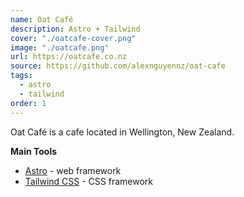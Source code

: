 ```yaml
---
name: Oat Café
description: Astro + Tailwind
cover: "./oatcafe-cover.png"
image: "./oatcafe.png"
url: https://oatcafe.co.nz
source: https://github.com/alexnguyennz/oat-cafe
tags:
  - astro
  - tailwind
order: 1
---
```


Oat Café is a cafe located in Wellington, New Zealand.

**Main Tools**

- [Astro](https://astro.build/) - web framework
- [Tailwind CSS](https://tailwindcss.com/) - CSS framework